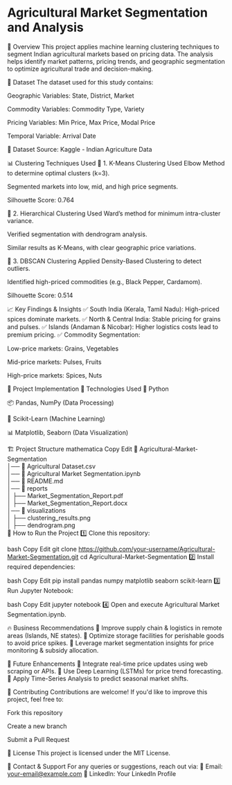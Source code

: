# Agricultural Market Segmentation and Analysis
📌 Overview
This project applies machine learning clustering techniques to segment Indian agricultural markets based on pricing data. The analysis helps identify market patterns, pricing trends, and geographic segmentation to optimize agricultural trade and decision-making.

📂 Dataset
The dataset used for this study contains:

Geographic Variables: State, District, Market

Commodity Variables: Commodity Type, Variety

Pricing Variables: Min Price, Max Price, Modal Price

Temporal Variable: Arrival Date

🔗 Dataset Source: Kaggle - Indian Agriculture Data

📊 Clustering Techniques Used
🔹 1. K-Means Clustering
Used Elbow Method to determine optimal clusters (k=3).

Segmented markets into low, mid, and high price segments.

Silhouette Score: 0.764

🔹 2. Hierarchical Clustering
Used Ward’s method for minimum intra-cluster variance.

Verified segmentation with dendrogram analysis.

Similar results as K-Means, with clear geographic price variations.

🔹 3. DBSCAN Clustering
Applied Density-Based Clustering to detect outliers.

Identified high-priced commodities (e.g., Black Pepper, Cardamom).

Silhouette Score: 0.514

📈 Key Findings & Insights
✅ South India (Kerala, Tamil Nadu): High-priced spices dominate markets.
✅ North & Central India: Stable pricing for grains and pulses.
✅ Islands (Andaman & Nicobar): Higher logistics costs lead to premium pricing.
✅ Commodity Segmentation:

Low-price markets: Grains, Vegetables

Mid-price markets: Pulses, Fruits

High-price markets: Spices, Nuts

🚀 Project Implementation
🔧 Technologies Used
🐍 Python

📦 Pandas, NumPy (Data Processing)

🔢 Scikit-Learn (Machine Learning)

📊 Matplotlib, Seaborn (Data Visualization)

🏗 Project Structure
mathematica
Copy
Edit
📂 Agricultural-Market-Segmentation  
│── 📄 Agricultural Dataset.csv  
│── 📄 Agricultural Market Segmentation.ipynb  
│── 📄 README.md  
│── 📂 reports  
│   ├── Market_Segmentation_Report.pdf  
│   ├── Market_Segmentation_Report.docx  
│── 📂 visualizations  
│   ├── clustering_results.png  
│   ├── dendrogram.png  
📌 How to Run the Project
1️⃣ Clone this repository:

bash
Copy
Edit
git clone https://github.com/your-username/Agricultural-Market-Segmentation.git
cd Agricultural-Market-Segmentation
2️⃣ Install required dependencies:

bash
Copy
Edit
pip install pandas numpy matplotlib seaborn scikit-learn
3️⃣ Run Jupyter Notebook:

bash
Copy
Edit
jupyter notebook
4️⃣ Open and execute Agricultural Market Segmentation.ipynb.

🔥 Business Recommendations
📌 Improve supply chain & logistics in remote areas (Islands, NE states).
📌 Optimize storage facilities for perishable goods to avoid price spikes.
📌 Leverage market segmentation insights for price monitoring & subsidy allocation.

🎯 Future Enhancements
🔹 Integrate real-time price updates using web scraping or APIs.
🔹 Use Deep Learning (LSTMs) for price trend forecasting.
🔹 Apply Time-Series Analysis to predict seasonal market shifts.

🤝 Contributing
Contributions are welcome! If you'd like to improve this project, feel free to:

Fork this repository

Create a new branch

Submit a Pull Request

📜 License
This project is licensed under the MIT License.

💬 Contact & Support
For any queries or suggestions, reach out via:
📧 Email: your-email@example.com
🔗 LinkedIn: Your LinkedIn Profile
